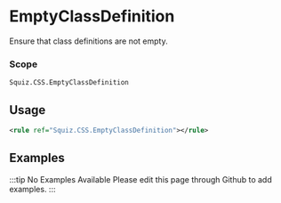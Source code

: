 # EmptyClassDefinition

Ensure that class definitions are not empty.

### Scope

`Squiz.CSS.EmptyClassDefinition`

## Usage

```xml
<rule ref="Squiz.CSS.EmptyClassDefinition"></rule>
```

## Examples

:::tip No Examples Available
Please edit this page through Github to add examples.
:::